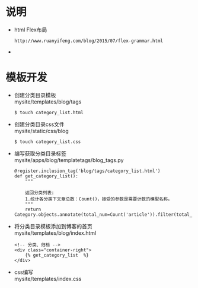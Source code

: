 # 说明
  - html Flex布局
      ``` 
      http://www.ruanyifeng.com/blog/2015/07/flex-grammar.html
      ```
  - 
# 模板开发
  - 创建分类目录模板
      <br/>mysite/templates/blog/tags
      ``` 
      $ touch category_list.html
      ```
  - 创建分类目录css文件
    <br/>mysite/static/css/blog
    ``` 
    $ touch category_list.css
    ```
  - 编写获取分类目录标签
    <br/>mysite/apps/blog/templatetags/blog_tags.py
    ``` 
    @register.inclusion_tag('blog/tags/category_list.html')
    def get_category_list():
        """
    
        返回分类列表:
        1.统计各分类下文章总数：Count()，接受的参数是需要计数的模型名称。
        """
        return Category.objects.annotate(total_num=Count('article')).filter(total_num__gt=0)
    ```
    
  - 将分类目录模板添加到博客的首页
   <br/>mysite/templates/blog/index.html
    ``` 
    <!-- 分类、归档 -->
    <div class="container-right">
        {% get_category_list  %}
    </div>
    
    ```
  - css编写
    <br/>mysite/templates/index.css
    ``` 
    
    ```